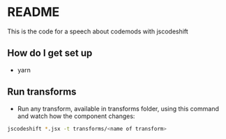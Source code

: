 # README

This is the code for a speech about codemods with jscodeshift

## How do I get set up

- yarn

## Run transforms

- Run any transform, available in transforms folder, using this command and watch how the component changes:

```bash
jscodeshift *.jsx -t transforms/<name of transform>
```
